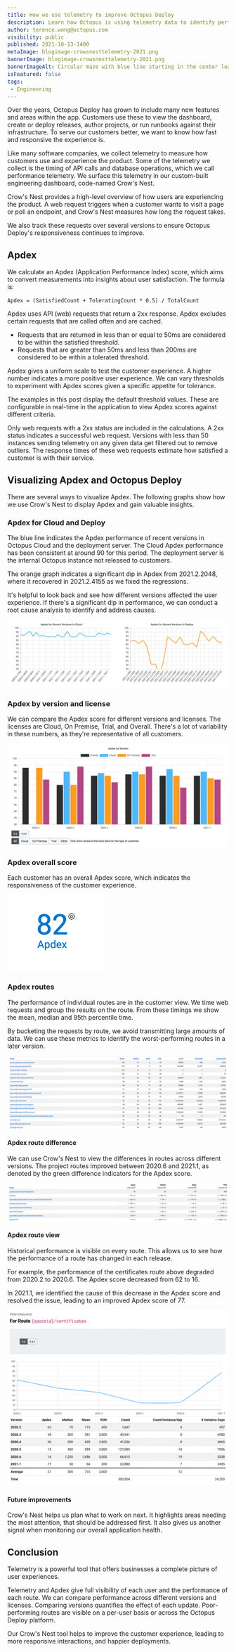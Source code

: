```yaml
---
title: How we use telemetry to improve Octopus Deploy
description: Learn how Octopus is using telemetry data to identify performance metrics and improve Octopus Deploy for our customers.
author: terence.wong@octopus.com
visibility: public
published: 2021-10-13-1400
metaImage: blogimage-crowsnesttelemetry-2021.png
bannerImage: blogimage-crowsnesttelemetry-2021.png
bannerImageAlt: Circular maze with blue line starting in the center leading to the exit, next to a bar graph with six columns of differing widths and heights.
isFeatured: false
tags:
 - Engineering
---
```


Over the years, Octopus Deploy has grown to include many new features and areas within the app.  Customers use these to view the dashboard, create or deploy releases, author projects, or run runbooks against their infrastructure. To serve our customers better, we want to know how fast and responsive the experience is.

Like many software companies, we collect telemetry to measure how customers use and experience the product. Some of the telemetry we collect is the timing of API calls and database operations, which we call performance telemetry. We surface this telemetry in our custom-built engineering dashboard, code-named Crow's Nest.

Crow's Nest provides a high-level overview of how users are experiencing the product. A web request triggers when a customer wants to visit a page or poll an endpoint, and Crow's Nest measures how long the request takes. 

We also track these requests over several versions to ensure Octopus Deploy's responsiveness continues to improve. 


## Apdex

We calculate an Apdex (Application Performance Index) score, which aims to convert measurements into insights about user satisfaction. The formula is:


    Apdex = (SatisfiedCount + ToleratingCount * 0.5) / TotalCount
 
Apdex uses API (web) requests that return a 2xx response. Apdex excludes certain requests that are called often and are cached. 

- Requests that are returned in less than or equal to 50ms are considered to be within the satisfied threshold. 
- Requests that are greater than 50ms and less than 200ms are considered to be within a tolerated threshold.

Apdex gives a uniform scale to test the customer experience. A higher number indicates a more positive user experience. We can vary thresholds to experiment with Apdex scores given a specific appetite for tolerance. 

The examples in this post display the default threshold values. These are configurable in real-time in the application to view Apdex scores against different criteria.

Only web requests with a 2xx status are included in the calculations. A 2xx status indicates a successful web request. Versions with less than 50 instances sending telemetry on any given data get filtered out to remove outliers. The response times of these web requests estimate how satisfied a customer is with their service. 

## Visualizing Apdex and Octopus Deploy

There are several ways to visualize Apdex. The following graphs show how we use Crow's Nest to display Apdex and gain valuable insights.

### Apdex for Cloud and Deploy

The blue line indicates the Apdex performance of recent versions in Octopus Cloud and the deployment server. The Cloud Apdex performance has been consistent at around 90 for this period. The deployment server is the internal Octopus instance not released to customers. 

The orange graph indicates a significant dip in Apdex from 2021.2.2048, where it recovered in 2021.2.4155 as we fixed the regressions. 

It's helpful to look back and see how different versions affected the user experience. If there's a significant dip in performance, we can conduct a root cause analysis to identify and address causes.

![Apdex Cloud and Deploy](apdex-cloud-deploy.png "Apdex Cloud and Deploy")

### Apdex by version and license

We can compare the Apdex score for different versions and licenses. The licenses are Cloud, On Premise, Trial, and Overall. There's a lot of variability in these numbers, as they're representative of all customers. 

![Apdex by Version](apdex-by-version.png "Apdex by Version")

<!--### Apdex customer view

![Apdex Customer View](apdex-customer.png "Apdex Customer View")-->

### Apdex overall score

Each customer has an overall Apdex score, which indicates the responsiveness of the customer experience.

![Apdex Score](apdex-score.png "Apdex Score")

### Apdex routes

The performance of individual routes are in the customer view. We time web requests and group the results on the route. From these timings we show the mean, median and 95th percentile time. 

By bucketing the requests by route, we avoid transmitting large amounts of data. We can use these metrics to identify the worst-performing routes in a later version. 

![Apdex Routes](apdex-route.png "Apdex Routes")

#### Apdex route difference

We can use Crow's Nest to view the differences in routes across different versions. The project routes improved between 2020.6 and 2021.1, as denoted by the green difference indicators for the Apdex score.

![Apdex Routes Difference](apdex-route-diff.png "Apdex Routes Difference")

#### Apdex route view

Historical performance is visible on every route. This allows us to see how the performance of a route has changed in each release. 

For example, the performance of the certificates route above degraded from 2020.2 to 2020.6. The Apdex score decreased from 62 to 16. 

In 2021.1, we identified the cause of this decrease in the Apdex score and resolved the issue, leading to an improved Apdex score of 77.

![Apdex Route View](apdex-route-view.png "Apdex Route View")

#### Future improvements

Crow's Nest helps us plan what to work on next. It highlights areas needing the most attention, that should be addressed first. It also gives us another signal when monitoring our overall application health.

<!--![Apdex Routes Difference](apdex-route-dashboard.png "Apdex Routes Difference")-->

## Conclusion

Telemetry is a powerful tool that offers businesses a complete picture of user experiences. 

Telemetry and Apdex give full visibility of each user and the performance of each route. We can compare performance across different versions and licenses. Comparing versions quantifies the effect of each update. Poor-performing routes are visible on a per-user basis or across the Octopus Deploy platform. 

Our Crow's Nest tool helps to improve the customer experience, leading to more responsive interactions, and happier deployments.


